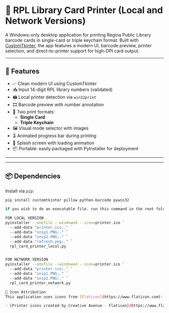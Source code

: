 # 📇 RPL Library Card Printer (Local and Network Versions)

A Windows-only desktop application for printing Regina Public Library barcode cards in single-card or triple keychain format. Built with [CustomTkinter](https://github.com/TomSchimansky/CustomTkinter), the app features a modern UI, barcode preview, printer selection, and direct-to-printer support for high-DPI card output.

---

## 🎯 Features

- ✅ Clean modern UI using CustomTkinter
- 📥 Input 14-digit RPL library numbers (validated)
- 🖨️ Local printer detection via `win32print`
- 🎞️ Barcode preview with number annotation
- 🔘 Two print formats:
  - **Single Card**
  - **Triple Keychain**
- 🖼️ Visual mode selector with images
- ⏳ Animated progress bar during printing
- 📎 Splash screen with loading animation
- 📦 Portable: easily packaged with PyInstaller for deployment

---


---

## 📦 Dependencies

Install via `pip`:

```bash
pip install customtkinter pillow python-barcode pywin32

if you wish to do an executable file. run this command in the root folder

FOR LOCAL VERSION
pyinstaller --onefile --windowed --icon=printer.ico `
  --add-data "printer.ico;." `
  --add-data "snip1.PNG;." `
  --add-data "snip2.PNG;." `
  --add-data "refresh.png;." `
  rpl_card_printer_local.py


FOR NETWORK VERSION
pyinstaller --onefile --windowed --icon=printer.ico `
  --add-data "printer.ico;." `
  --add-data "snip1.PNG;." `
  --add-data "snip2.PNG;." `
  rpl_card_printer_network.py 

📸 Icon Attribution
This application uses icons from [Flaticon](https://www.flaticon.com):

- [Printer icons created by Creative Avenue - Flaticon](https://www.flaticon.com/free-icons/printer)